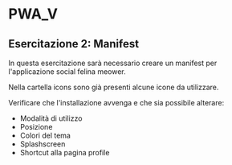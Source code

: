 # PWA_V

## Esercitazione 2: Manifest

In questa esercitazione sarà necessario creare un manifest per l'applicazione social felina meower.

Nella cartella icons sono già presenti alcune icone da utilizzare.

Verificare che l'installazione avvenga e che sia possibile alterare:

-   Modalità di utilizzo
-   Posizione
-   Colori del tema
-   Splashscreen
-   Shortcut alla pagina profile
